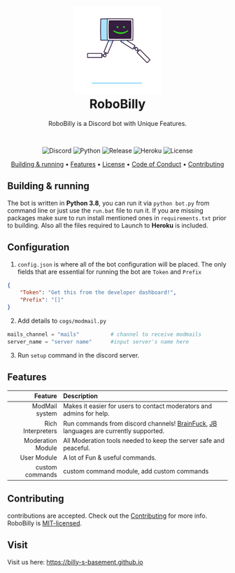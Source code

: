 <h1 align="center" style="position: relative;">
	<a href="#visit"><img src="./docs/images/icon.png" width="200" height="200"></a><br>
    <strong>RoboBilly</strong>
</h1>

<p align="center">
    RoboBilly is a Discord bot with Unique Features.
</p>
<br/>

<p align="center">
    <img alt="Discord" src="https://img.shields.io/discord/750945243305869343?label=Basement&style=flat-square">
    <!-- <img alt="Travis (.com)" src="https://travis-ci.org/github/billydevyt/RoboBilly"> -->
    <img alt="Python" src=https://img.shields.io/github/pipenv/locked/python-version/billydevyt/RoboBilly>
    <img alt="Release" src=https://img.shields.io/github/v/release/billydevyt/RoboBilly?style=flat-square>
    <img alt="Heroku" src="https://img.shields.io/badge/heroku-passing-green?style=flat-square">
    <img alt="License" src="https://img.shields.io/github/license/billydevyt/RoboBilly?style=flat-square">
</p>

<p align="center">
    <a href="#building--running">Building & running</a> •
    <a href="#features">Features</a> •
    <a href="https://github.com/billydevyt/RoboBilly/blob/main/LICENSE">License</a> •
    <a href="https://github.com/billydevyt/RoboBilly/blob/main/.github/CODE_OF_CONDUCT.md">Code of Conduct</a> •
    <a href="#contributing">Contributing</a>
</p>

## Building & running

The bot is written in **Python 3.8**, you can run it via `python bot.py` from command line or just use the `run.bat` file to run it. If you are missing packages make sure to run install mentioned ones in `requirements.txt` prior to building. Also all the files required to Launch to **Heroku** is included.

## Configuration

1. `config.json` is where all of the bot configuration will be placed. The only fields that are essential for running the bot are `Token` and `Prefix`

```JSON
{
	"Token": "Get this from the developer dashboard!",
	"Prefix": "[]"
}
```

2. Add details to `cogs/modmail.py`

```Python
mails_channel = "mails"          # channel to receive modmails
server_name = "server name"      #input server's name here
```

3. Run `setup` command in the discord server.


## Features

|Feature|Description|
|--:|:--|
|ModMail system|Makes it easier for users to contact moderators and admins for help.|
|Rich Interpreters|Run commands from discord channels! [BrainFuck](https://github.com/Billy-s-Basement/Brainfuck-Interpreter-return-type), [JB](https://github.com/Billy-s-Basement/JB) languages are currently supported.|
|Moderation Module|All Moderation tools needed to keep the server safe and peaceful.|
|User Module|A lot of Fun & useful commands.|
|custom commands|custom command module, add custom commands|

## Contributing

contributions are accepted. Check out the [Contributing](./.github/CONTRIBUTING.md) for more info.
RoboBilly is [MIT-licensed](./LICENSE.md).

## Visit

Visit us here: https://billy-s-basement.github.io